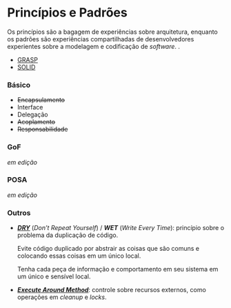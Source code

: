 # Princípios e Padrões

Os princípios são a bagagem de experiências sobre arquitetura, enquanto os padrões são experiências compartilhadas de desenvolvedores experientes sobre a modelagem e codificação de _software_. .

* [GRASP](/arquitetura/grasp.md)
* [SOLID](/arquitetura/solid.md)

### Básico

* ~~Encapsulamento~~
* Interface
* Delegação
* ~~Acoplamento~~
* ~~Responsabilidade~~

### GoF

_em edição_

### POSA

_em edição_

### Outros

* **_[DRY](http://c2.com/cgi/wiki?DontRepeatYourself "Dont Repeat Yourself")_** \(_Don’t Repeat Yourself_\) \/ **_WET_** \(_Write Every Time_\): princípio sobre o problema da duplicação de código.

  Evite código duplicado por abstrair as coisas que são comuns e colocando essas coisas em um único local.

  Tenha cada peça de informação e comportamento em seu sistema em um único e sensível local.

* **_[Execute Around Method](http://c2.com/cgi/wiki?ExecuteAroundMethod "Execute Around Method")_**: controle sobre recursos externos, como operações em _cleanup_ e _locks_.


